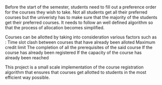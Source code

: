 Before the start of the semester, students need to fill out a preference order for the courses they wish to take. 
Not all students get all their preferred courses but the univeristy has to make sure that the majority of the students get their preferred courses.
It needs to follow an well defined algorithm so that the process of allocation becomes simplified.

Courses can be allotted by taking into consideration various factors such as :
	Time slot clash between courses that have already been alloted
	Maximum credit limit
	The completion of all the prerequisites of the said course
	If the course has already been registered
	If the capacity of the course has already been reached

This project is a small scale implementation of the course registration algorithm that ensures that courses get allotted to students in the most efficient way possible.
